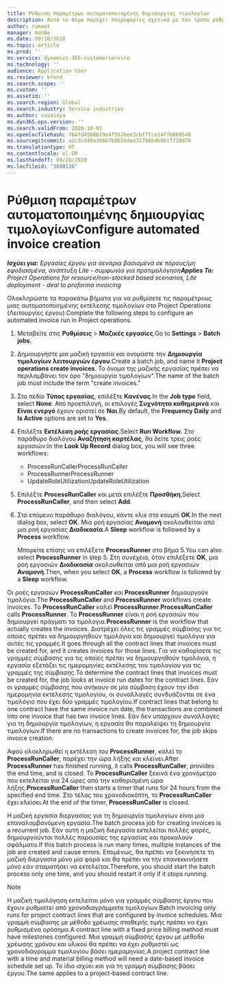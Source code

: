 ```yaml
---
title: Ρύθμιση παραμέτρων αυτοματοποιημένης δημιουργίας τιμολογίων
description: Αυτό το θέμα παρέχει πληροφορίες σχετικά με τον τρόπο ρύθμισης παραμέτρων του συστήματος ώστε να δημιουργεί αυτόματα τιμολόγια.
author: rumant
manager: AnnBe
ms.date: 09/18/2020
ms.topic: article
ms.prod: ''
ms.service: dynamics-365-customerservice
ms.technology: ''
audience: Application User
ms.reviewer: kfend
ms.search.scope: ''
ms.custom: ''
ms.assetid: ''
ms.search.region: Global
ms.search.industry: Service industries
ms.author: suvaidya
ms.dyn365.ops.version: ''
ms.search.validFrom: 2020-10-01
ms.openlocfilehash: 764fd4568619e4f5676ee3cbf7fce14ffb069548
ms.sourcegitcommit: a2c3cd49a3b667b8b5edaa31788b4b9b1f728d78
ms.translationtype: HT
ms.contentlocale: el-GR
ms.lasthandoff: 09/28/2020
ms.locfileid: "3898126"
---
```

# <a name="configure-automated-invoice-creation"></a><span data-ttu-id="1d92c-103">Ρύθμιση παραμέτρων αυτοματοποιημένης δημιουργίας τιμολογίων</span><span class="sxs-lookup"><span data-stu-id="1d92c-103">Configure automated invoice creation</span></span>

<span data-ttu-id="1d92c-104">_**Ισχύει για:** Εργασίες έργου για σενάρια βασισμένα σε πόρους/μη εφοδιασμένα, ανάπτυξη Lite - συμφωνία για προτιμολόγηση_</span><span class="sxs-lookup"><span data-stu-id="1d92c-104">_**Applies To:** Project Operations for resource/non-stocked based scenarios, Lite deployment - deal to proforma invoicing_</span></span>

<span data-ttu-id="1d92c-105">Ολοκληρώστε τα παρακάτω βήματα για να ρυθμίσετε τις παραμέτρους μιας αυτοματοποιημένης εκτέλεσης τιμολογίων στο Project Operations (Λειτουργίες έργου).</span><span class="sxs-lookup"><span data-stu-id="1d92c-105">Complete the following steps to configure an automated invoice run in Project operations.</span></span>

1. <span data-ttu-id="1d92c-106">Μεταβείτε στις **Ρυθμίσεις** \> **Μαζικές εργασίες**.</span><span class="sxs-lookup"><span data-stu-id="1d92c-106">Go to **Settings** \> **Batch jobs**.</span></span>
2. <span data-ttu-id="1d92c-107">Δημιουργήστε μια μαζική εργασία και ονομάστε την **Δημιουργία τιμολογίων λειτουργιών έργου**.</span><span class="sxs-lookup"><span data-stu-id="1d92c-107">Create a batch job, and name it **Project operations create invoices**.</span></span> <span data-ttu-id="1d92c-108">Το όνομα της μαζικής εργασίας πρέπει να περιλαμβάνει τον όρο "δημιουργία τιμολογίων".</span><span class="sxs-lookup"><span data-stu-id="1d92c-108">The name of the batch job must include the term "create invoices."</span></span>
3. <span data-ttu-id="1d92c-109">Στο πεδίο **Τύπος εργασίας**, επιλέξτε **Κανένας**.</span><span class="sxs-lookup"><span data-stu-id="1d92c-109">In the **Job type** field, select **None**.</span></span> <span data-ttu-id="1d92c-110">Από προεπιλογή, οι επιλογές **Συχνότητα καθημερινά** και **Είναι ενεργό** έχουν οριστεί σε **Ναι**.</span><span class="sxs-lookup"><span data-stu-id="1d92c-110">By default, the **Frequency Daily** and **Is Active** options are set to **Yes**.</span></span>
4. <span data-ttu-id="1d92c-111">Επιλέξτε **Εκτέλεση ροής εργασίας**.</span><span class="sxs-lookup"><span data-stu-id="1d92c-111">Select **Run Workflow**.</span></span> <span data-ttu-id="1d92c-112">Στο παράθυρο διαλόγου **Αναζήτηση καρτέλας**, θα δείτε τρεις ροές εργασιών:</span><span class="sxs-lookup"><span data-stu-id="1d92c-112">In the **Look Up Record** dialog box, you will see three workflows:</span></span>

    - <span data-ttu-id="1d92c-113">ProcessRunCaller</span><span class="sxs-lookup"><span data-stu-id="1d92c-113">ProcessRunCaller</span></span>
    - <span data-ttu-id="1d92c-114">ProcessRunner</span><span class="sxs-lookup"><span data-stu-id="1d92c-114">ProcessRunner</span></span>
    - <span data-ttu-id="1d92c-115">UpdateRoleUtilization</span><span class="sxs-lookup"><span data-stu-id="1d92c-115">UpdateRoleUtilization</span></span>

5. <span data-ttu-id="1d92c-116">Επιλέξτε **ProcessRunCaller** και μετά επιλέξτε **Προσθήκη**.</span><span class="sxs-lookup"><span data-stu-id="1d92c-116">Select **ProcessRunCaller**, and then select **Add**.</span></span>
6. <span data-ttu-id="1d92c-117">Στο επόμενο παράθυρο διαλόγου, κάντε κλικ στο κουμπί **ΟΚ**.</span><span class="sxs-lookup"><span data-stu-id="1d92c-117">In the next dialog box, select **OK**.</span></span> <span data-ttu-id="1d92c-118">Μια ροή εργασίας **Αναμονή** ακολουθείται από μια ροή εργασίας **Διαδικασία**.</span><span class="sxs-lookup"><span data-stu-id="1d92c-118">A **Sleep** workflow is followed by a **Process** workflow.</span></span>

    <span data-ttu-id="1d92c-119">Μπορείτε επίσης να επιλέξετε **ProcessRunner** στο βήμα 5.</span><span class="sxs-lookup"><span data-stu-id="1d92c-119">You can also select **ProcessRunner** in step 5.</span></span> <span data-ttu-id="1d92c-120">Στη συνέχεια, όταν επιλέξετε **OK**, μια ροή εργασιών **Διαδικασία** ακολουθείται από μια ροή εργασιών **Αναμονή**.</span><span class="sxs-lookup"><span data-stu-id="1d92c-120">Then, when you select **OK**, a **Process** workflow is followed by a **Sleep** workflow.</span></span>

<span data-ttu-id="1d92c-121">Οι ροές εργασιών **ProcessRunCaller** και **ProcessRunner** δημιουργούν τιμολόγια.</span><span class="sxs-lookup"><span data-stu-id="1d92c-121">The **ProcessRunCaller** and **ProcessRunner** workflows create invoices.</span></span> <span data-ttu-id="1d92c-122">Το **ProcessRunCaller** καλεί **ProcessRunner**.</span><span class="sxs-lookup"><span data-stu-id="1d92c-122">**ProcessRunCaller** calls **ProcessRunner**.</span></span> <span data-ttu-id="1d92c-123">Το **ProcessRunner** είναι η ροή εργασιών που δημιουργεί πράγματι τα τιμολόγια.</span><span class="sxs-lookup"><span data-stu-id="1d92c-123">**ProcessRunner** is the workflow that actually creates the invoices.</span></span> <span data-ttu-id="1d92c-124">Διατρέχει όλες τις γραμμές σύμβασης για τις οποίες πρέπει να δημιουργηθούν τιμολόγια και δημιουργεί τιμολόγια για αυτές τις γραμμές.</span><span class="sxs-lookup"><span data-stu-id="1d92c-124">It goes through all the contract lines that invoices must be created for, and it creates invoices for those lines.</span></span> <span data-ttu-id="1d92c-125">Για να καθορίσετε τις γραμμές σύμβασης για τις οποίες πρέπει να δημιουργηθούν τιμολόγια, η εργασία εξετάζει τις ημερομηνίες εκτέλεσης του τιμολογίου για τις γραμμές της σύμβασης.</span><span class="sxs-lookup"><span data-stu-id="1d92c-125">To determine the contract lines that invoices must be created for, the job looks at invoice run dates for the contract lines.</span></span> <span data-ttu-id="1d92c-126">Εάν οι γραμμές σύμβασης που ανήκουν σε μία σύμβαση έχουν την ίδια ημερομηνία εκτέλεσης τιμολογίου, οι συναλλαγές συνδυάζονται σε ένα τιμολόγιο που έχει δύο γραμμές τιμολογίου.</span><span class="sxs-lookup"><span data-stu-id="1d92c-126">If contract lines that belong to one contract have the same invoice run date, the transactions are combined into one invoice that has two invoice lines.</span></span> <span data-ttu-id="1d92c-127">Εάν δεν υπάρχουν συναλλαγές για τη δημιουργία τιμολογίων, η εργασία θα παραλείψει τη δημιουργία τιμολογίων.</span><span class="sxs-lookup"><span data-stu-id="1d92c-127">If there are no transactions to create invoices for, the job skips invoice creation.</span></span>

<span data-ttu-id="1d92c-128">Αφού ολοκληρωθεί η εκτέλεση του **ProcessRunner**, καλεί το **ProcessRunCaller**, παρέχει την ώρα λήξης και κλείνει.</span><span class="sxs-lookup"><span data-stu-id="1d92c-128">After **ProcessRunner** has finished running, it calls **ProcessRunCaller**, provides the end time, and is closed.</span></span> <span data-ttu-id="1d92c-129">Το **ProcessRunCaller** ξεκινά ένα χρονόμετρο που εκτελείται για 24 ώρες από την καθορισμένη ώρα λήξης.</span><span class="sxs-lookup"><span data-stu-id="1d92c-129">**ProcessRunCaller** then starts a timer that runs for 24 hours from the specified end time.</span></span> <span data-ttu-id="1d92c-130">Στο τέλος του χρονοδιακόπτη, το **ProcessRunCaller** έχει κλείσει.</span><span class="sxs-lookup"><span data-stu-id="1d92c-130">At the end of the timer, **ProcessRunCaller** is closed.</span></span>

<span data-ttu-id="1d92c-131">Η μαζική εργασία διεργασίας για τη δημιουργία τιμολογίων είναι μια επαναλαμβανόμενη εργασία.</span><span class="sxs-lookup"><span data-stu-id="1d92c-131">The batch process job for creating invoices is a recurrent job.</span></span> <span data-ttu-id="1d92c-132">Εάν αυτή η μαζική διεργασία εκτελείται πολλές φορές, δημιουργούνται πολλές παρουσίες της εργασίας και προκαλούν σφάλματα.</span><span class="sxs-lookup"><span data-stu-id="1d92c-132">If this batch process is run many times, multiple instances of the job are created and cause errors.</span></span> <span data-ttu-id="1d92c-133">Επομένως, θα πρέπει να ξεκινήσετε τη μαζική διεργασία μόνο μία φορά και θα πρέπει να την επανεκκινήσετε μόνο εάν σταματήσει να εκτελείται.</span><span class="sxs-lookup"><span data-stu-id="1d92c-133">Therefore, you should start the batch process only one time, and you should restart it only if it stops running.</span></span>

> [!NOTE]
> <span data-ttu-id="1d92c-134">Η μαζική τιμολόγηση εκτελείται μόνο για γραμμές σύμβασης έργου που έχουν ρυθμιστεί από χρονοδιαγράμματα τιμολογίων.</span><span class="sxs-lookup"><span data-stu-id="1d92c-134">Batch invoicing only runs for project contract lines that are configured by invoice schedules.</span></span> <span data-ttu-id="1d92c-135">Μια γραμμή σύμβασης με μέθοδο χρέωσης σταθερής τιμής πρέπει να έχει ρυθμισμένα ορόσημα.</span><span class="sxs-lookup"><span data-stu-id="1d92c-135">A contract line with a fixed price billing method must have milestones configured.</span></span> <span data-ttu-id="1d92c-136">Μια γραμμή σύμβασης έργου με μέθοδο χρέωσης χρόνου και υλικού θα πρέπει να έχει ρυθμιστεί ως χρονοδιάγραμμα τιμολογίου βάσει ημερομηνίας.</span><span class="sxs-lookup"><span data-stu-id="1d92c-136">A project contract line with a time and material billing method will need a date-based invoice schedule set up.</span></span> <span data-ttu-id="1d92c-137">Το ίδιο ισχύει και για τη γραμμή σύμβασης βάσει έργου.</span><span class="sxs-lookup"><span data-stu-id="1d92c-137">The same applies to a project-based contract line.</span></span>     
